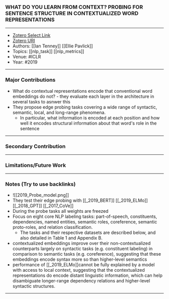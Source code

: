 ### WHAT DO YOU LEARN FROM CONTEXT? PROBING FOR SENTENCE STRUCTURE IN CONTEXTUALIZED WORD REPRESENTATIONS
---
- [Zotero Select Link](zotero://select/groups/2480461/items/CDHDJG99)
- [Zotero URI](https://www.zotero.org/groups/2480461/items/CDHDJG99)
- Authors: [[Ian Tenney]] [[Ellie Pavlick]]
- Topics: [[nlp_task]] [[nlp_metrics]]
- Venue: #ICLR
- Year: #2019
---
### Major Contributions
- What do contextual representations encode that conventional word embeddings
do not? - they evaluate each layer in the architecture in several tasks to asnwer this
- They propose edge probing tasks covering a wide range of syntactic, semantic, local, and long-range phenomena.
	- In particular, what information is encoded at each position and how well it encodes structural information about that word's role  in the sentence
---
### Secondary Contribution
---
### Limitations/Future Work
---
### Notes (Try to use backlinks)
- ![[2019_Probe_model.png]]
- They test their edge probing with [[_2019_BERT]] [[_2019_ELMo]] [[_2018_GPT]] [[_2017_CoVe]]
- During the probe tasks all weights are freezed
- Focus on eight core NLP labeling tasks: part-of-speech, constituents, dependencies, named entities, semantic roles, coreference, semantic proto-roles, and relation classification. 
	- The tasks and their respective datasets are described below, and also detailed in Table 1 and Appendix B.
- contextualized embeddings improve over their non-contextualized counterparts largely on syntactic tasks (e.g. constituent labeling) in comparison to semantic tasks (e.g. coreference), suggesting that these embeddings encode syntax more so than higher-level semantics
- performance of  [[_2019_ELMo]]cannot be fully explained by a model with access to local context, suggesting that the contextualized representations do encode distant linguistic information, which can help disambiguate longer-range dependency relations and higher-level syntactic structures.
---
